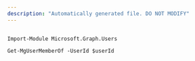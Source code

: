 ```yaml
---
description: "Automatically generated file. DO NOT MODIFY"
---
```


```powershellv1

Import-Module Microsoft.Graph.Users

Get-MgUserMemberOf -UserId $userId

```